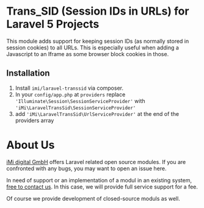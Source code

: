 Trans_SID (Session IDs in URLs) for Laravel 5 Projects
======================================================

This module adds support for keeping session IDs (as normally stored in session cookies) to all URLs.
This is especially useful when adding a Javascript to an Iframe as some browser block cookies in those.

Installation
------------

1. Install `imi/laravel-transsid` via composer.
2. In your `config/app.php` at `providers` replace 
    `'Illuminate\Session\SessionServiceProvider'` with `'iMi\LaravelTransSid\SessionServiceProvider'` 
3. add `'iMi\LaravelTransSid\UrlServiceProvider'` at the end of the providers array

About Us
========

[iMi digital GmbH](http://www.imi.de/) offers Laravel related open source modules. If you are confronted with any bugs, you may want to open an issue here.

In need of support or an implementation of a modul in an existing system, [free to contact us](mailto:digital@iMi.de). In this case, we will provide full service support for a fee.

Of course we provide development of closed-source moduls as well.